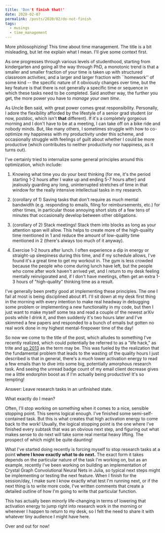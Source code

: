 ```yaml
---
title: 'Don't finish that!'
date: 2020-02-07
permalink: /posts/2020/02/do-not-finish
tags:
  - musings
  - time_management
---
```


More philosophizing! This time about time management. The title is a bit misleading, but let me explain what I mean. I'll give some context first.

As one progresses through various levels of studenthood, starting from kindergarten and going all the way through PhD, a monotonic trend is that a smaller and smaller fraction of your time is taken up with structured classroom activities, and a larger and larger fraction with ``homework'' of some kind -- the specific nature of it obviously changes over time, but the key feature is that there is not generally a specific time or sequence in which these tasks need to be completed. Said another way, the further you get, the more power you have to _manage your own time_.

As Uncle Ben said, with great power comes great responsibility. Personally, I adore the flexibility afforded by the lifestyle of a senior grad student (or now, postdoc, which isn't **that** different). If it's a completely gorgeous morning and I don't have to be at a meeting, I can take off on a bike ride and nobody minds. But, like many others, I sometimes struggle with how to co-optimize my happiness with my productivity under this scheme, and occasionally struggle with feelings of guilt about whether I could be more productive (which contributes to neither productivity nor happiness, as it turns out).

I've certainly tried to internalize some general principles around this optimization, which include:

1. Knowing what time you do your best thinking (for me, it's the period starting 1-2 hours after I wake up and ending 5-7 hours after) and jealously guarding any long, uninterrupted stretches of time in that window for the really intensive intellectual tasks in my research.

2. (corollary of 1) Saving tasks that don't require as much mental bandwidth (e.g. responding to emails, filing for reimbursements, etc.) for other times, in particular those annoying short slots of a few tens of minutes that occasionally develop between other obligations.

3. (corollary of 2) Stack meetings! Stack them into blocks as long as your attention span will allow. This helps to create more of the high-quality time mentioned in 1 and reduce the amount of low-quality time mentioned in 2 (there's always too much of it anyway).

4. Exercise 1-2 hours after lunch. I often experience a dip in energy or straight-up sleepiness during this time, and if my schedule allows, I've found it's a great time to get my workout in. The gym is less crowded because the people who come during lunch have left, but the people who come after work haven't arrived yet, and I return to my desk feeling mentally reinvigorated and, if I don't have meetings, often get an extra 1-3 hours of "high-quality" thinking time as a result.

I've generally been pretty good at implementing these principles. The one I fail at most is being disciplined about #1. I'll sit down at my desk first thing in the morning with every intention to make real headway in debugging some problem or implementing a new functionality in my code, but then I just want to make myself some tea and read a couple of the newest arXiv posts while I drink it, and then suddenly it's two hours later and I've skimmed a few papers and responded to a bunch of emails but gotten no real work done in my highest mental-firepower time of the day!

So now we come to the title of the post, which alludes to something I've recently realized, which could potentially be referred to as a "life hack," as trite and [so 2013](https://trends.google.com/trends/explore?date=all&geo=US&q=life%20hack) as the term may be. This was fueled by the realization that the fundamental problem that leads to the wasting of the quality hours I just described is that in general, there's a _much_ lower activation energy to read a few emails than to dive into some big, potentially amorphous research task. And seeing the unread badge count of my email client decrease gives me a little endorphin boost as if I'm actually being productive! It's so tempting!

Answer: Leave research tasks in an unfinished state.

What exactly do I mean?

Often, I'll stop working on something when it comes to a nice, sensible stopping point. This seems logical enough. I've finished some semi-self-contained task. But this is what creates that high activation energy to come back to the work! Usually, the logical stopping point is the one where I've finished every subtask that was an obvious next step, and figuring out what makes sense to do next will take some real mental heavy lifting. The prospect of which might be quite daunting!

What I've started doing recently is forcing myself to stop research tasks at a point **where I know exactly what to do next.** The exact form it takes depends on the particular nature of the task I'm working on, but as an example, recently I've been working on building an implementation of Crystal Graph Convolutional Neural Nets in Julia, so typical next steps might be implementing or testing the next feature. When I finish for the session/day, I make sure I know exactly what test I'm running next, or if the next thing is to write more code, I've written comments that create a detailed outline of how I'm going to write that particular function.

This has actually been minorly life-changing in terms of lowering that activation energy to jump right into research work in the morning or whenever I happen to return to my desk, so I felt the need to share it with whatever tiny audience I might have here.

Over and out for now!